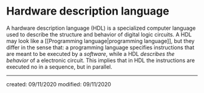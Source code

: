 # Hardware description language
A hardware description language (HDL) is a specialized computer language used to describe the structure and behavior of digital logic circuits.
A HDL may look like a [[Programming language|programming language]], but they differ in the sense that: a programming language specifies instructions that are meant to be executed by a *software*, while a HDL *describes the behavior* of a electronic circuit. This implies that in HDL the instructions are executed no in a sequence, but in parallel.

---

created: 09/11/2020
modified: 09/11/2020